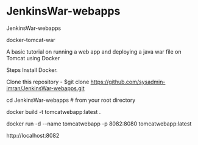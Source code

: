 # JenkinsWar-webapps
JenkinsWar-webapps

docker-tomcat-war

A basic tutorial on running a web app and deploying a java war file on Tomcat  using Docker

Steps
Install Docker.

Clone this repository - $git clone https://github.com/sysadmin-imran/JenkinsWar-webapps.git

cd JenkinsWar-webapps # from your root directory

docker build -t tomcatwebapp:latest .

docker run -d --name tomcatwebapp -p 8082:8080 tomcatwebapp:latest

http://localhost:8082
